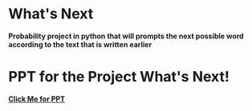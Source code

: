# What's Next
**Probability project in python that will prompts the next possible word according to the text that is written earlier**


# PPT for the Project What's Next!

**[Click Me for PPT](https://ind01.safelinks.protection.outlook.com/?url=https%3A%2F%2Fwww.canva.com%2Fdesign%2FDAFzkNpa2dg%2FW3VP2C6GDV2HojKEwyonWQ%2Fedit%3Futm_content%3DDAFzkNpa2dg%26utm_campaign%3Ddesignshare%26utm_medium%3Dlink2%26utm_source%3Dsharebutton&data=05%7C01%7C%7Ccd0b472cbbdf479297ec08dbe087bed2%7C2c5bdaf48ff24bd9bd547c50ab219590%7C0%7C0%7C638350645853687680%7CUnknown%7CTWFpbGZsb3d8eyJWIjoiMC4wLjAwMDAiLCJQIjoiV2luMzIiLCJBTiI6Ik1haWwiLCJXVCI6Mn0%3D%7C3000%7C%7C%7C&sdata=w1ZioouIsgZz69HP%2FgVcJqjLW0aLebuOMXli6dxFsto%3D&reserved=0)**